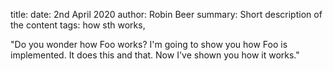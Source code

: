 title: 
date: 2nd April 2020
author: Robin Beer
summary: Short description of the content
tags: how sth works, 

"Do you wonder how Foo works?
I'm going to show you how Foo is implemented.
It does this and that.
Now I've shown you how it works."